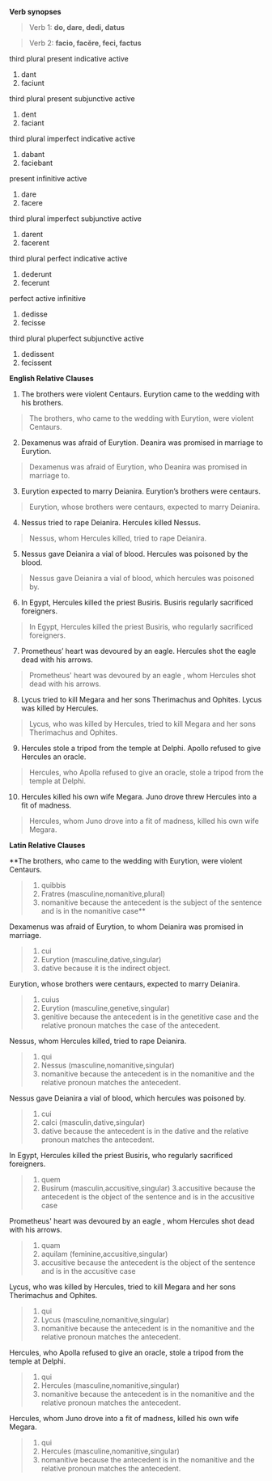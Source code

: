 **Verb synopses**
>Verb 1: **do, dare, dedi, datus**

>Verb 2: **facio, facĕre, feci, factus**

third plural present indicative active
 1. dant
 2. faciunt
 
third plural present subjunctive active
 1. dent
 2. faciant
 
third plural imperfect indicative active
1. dabant
2. faciebant

present infinitive active
1. dare
2. facere

third plural imperfect subjunctive active
1. darent
2. facerent

third plural perfect indicative active
1. dederunt
2. fecerunt

perfect active infinitive
1. dedisse
2. fecisse

third plural pluperfect subjunctive active
1. dedissent
2. fecissent


**English Relative Clauses**

1. The brothers were violent Centaurs. Eurytion came to the wedding with his brothers.
>The brothers, who came to the wedding with Eurytion, were violent Centaurs.

2. Dexamenus was afraid of Eurytion. Deanira was promised in marriage to Eurytion.
>Dexamenus was afraid of Eurytion, who Deanira was promised in marriage to.


3. Eurytion expected to marry Deianira. Eurytion’s brothers were centaurs.
>Eurytion, whose brothers were centaurs, expected to marry Deianira.  


4. Nessus tried to rape Deianira. Hercules killed Nessus.
>Nessus, whom Hercules killed, tried to rape Deianira.


5. Nessus gave Deianira a vial of blood. Hercules was poisoned by the blood.
>Nessus gave Deianira a vial of blood, which hercules was poisoned by.


6. In Egypt, Hercules killed the priest Busiris. Busiris regularly sacrificed foreigners.
>In Egypt, Hercules killed the priest Busiris, who regularly sacrificed foreigners.


7. Prometheus’ heart was devoured by an eagle. Hercules shot the eagle dead with his arrows.
>Prometheus' heart was devoured by an eagle , whom Hercules shot dead with his arrows.


8. Lycus tried to kill Megara and her sons Therimachus and Ophites. Lycus was killed by Hercules.
>Lycus, who was killed by Hercules, tried to kill Megara and her sons Therimachus and Ophites.


9. Hercules stole a tripod from the temple at Delphi. Apollo refused to give Hercules an oracle.
>Hercules, who Apolla refused to give an oracle, stole a tripod from the temple at Delphi.


10. Hercules killed his own wife Megara. Juno drove threw Hercules into a fit of madness.
>Hercules, whom Juno drove into a fit of madness, killed his own wife Megara.


**Latin Relative Clauses**

**The brothers, who came to the wedding with Eurytion, were violent Centaurs.
> 1. quibbis
> 2. Fratres (masculine,nomanitive,plural)
> 3. nomanitive because the antecedent is the subject of the sentence and is in the nomanitive case**

Dexamenus was afraid of Eurytion, to whom Deianira was promised in marriage.
> 1. cui
> 2. Eurytion (masculine,dative,singular)
> 3. dative because it is the indirect object.

Eurytion, whose brothers were centaurs, expected to marry Deianira.
> 1. cuius
> 2. Eurytion (masculine,genetive,singular)
> 3. genitive because the antecedent is in the genetitive case and the relative pronoun matches the case of the antecedent.

Nessus, whom Hercules killed, tried to rape Deianira.
> 1. qui
> 2. Nessus (masculine,nomanitive,singular)
> 3. nomanitive because the antecedent is in the nomanitive and the relative pronoun matches the antecedent.

Nessus gave Deianira a vial of blood, which hercules was poisoned by.
> 1. cui
> 2. calci (masculin,dative,singular)
> 3. dative because the antecedent is in the dative and the relative pronoun matches the antecedent.

In Egypt, Hercules killed the priest Busiris, who regularly sacrificed foreigners.
> 1. quem
> 2. Busirum (masculin,accusitive,singular)
> 3.accusitive because the antecedent is the object of the sentence and is in the accusitive case

Prometheus' heart was devoured by an eagle , whom Hercules shot dead with his arrows.
> 1. quam
> 2. aquilam (feminine,accusitive,singular)
> 3. accusitive because the antecedent is the object of the sentence and is in the accusitive case

Lycus, who was killed by Hercules, tried to kill Megara and her sons Therimachus and Ophites.
> 1. qui
> 2. Lycus (masculine,nomanitive,singular)
> 3. nomanitive because the antecedent is in the nomanitive and the relative pronoun matches the antecedent.

Hercules, who Apolla refused to give an oracle, stole a tripod from the temple at Delphi.
> 1. qui
> 2. Hercules (masculine,nomanitive,singular)
> 3. nomanitive because the antecedent is in the nomanitive and the relative pronoun matches the antecedent.

Hercules, whom Juno drove into a fit of madness, killed his own wife Megara.
> 1. qui
> 2. Hercules (masculine,nomanitive,singular)
> 3. nomanitive because the antecedent is in the nomanitive and the relative pronoun matches the antecedent.




